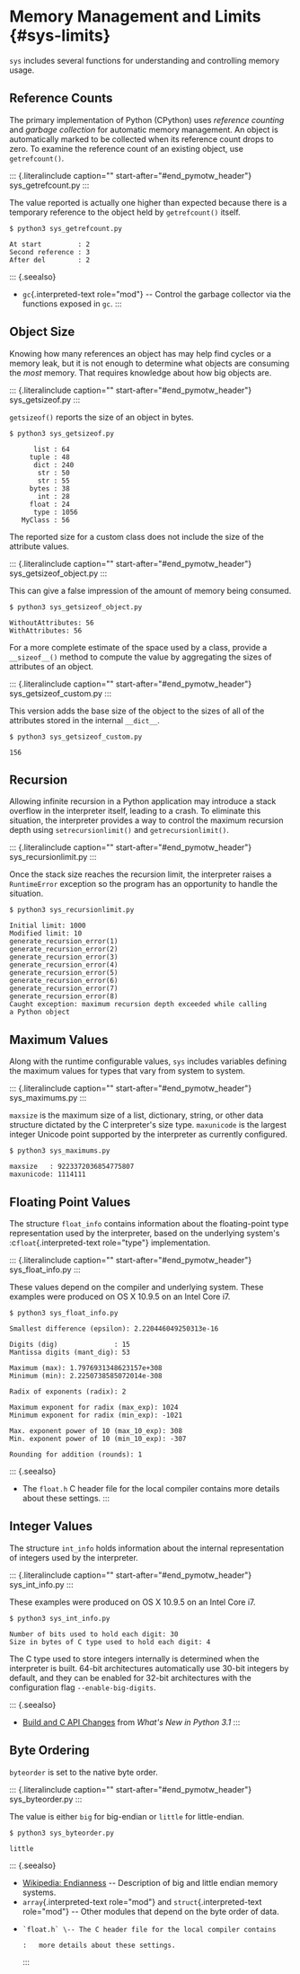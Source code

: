 # Memory Management and Limits {#sys-limits}

`sys` includes several functions for understanding and controlling memory usage.

## Reference Counts

The primary implementation of Python (CPython) uses _reference counting_ and _garbage collection_ for automatic memory management. An object is automatically marked to be collected when its reference count drops to zero. To examine the reference count of an existing object, use `getrefcount()`.

::: {.literalinclude caption="" start-after="#end_pymotw_header"} sys_getrefcount.py :::

The value reported is actually one higher than expected because there is a temporary reference to the object held by `getrefcount()` itself.

```{.sourceCode .none}
$ python3 sys_getrefcount.py

At start         : 2
Second reference : 3
After del        : 2
```

::: {.seealso}

- `gc`{.interpreted-text role="mod"} \-- Control the garbage collector via the functions exposed in `gc`. :::

## Object Size

Knowing how many references an object has may help find cycles or a memory leak, but it is not enough to determine what objects are consuming the _most_ memory. That requires knowledge about how big objects are.

::: {.literalinclude caption="" start-after="#end_pymotw_header"} sys_getsizeof.py :::

`getsizeof()` reports the size of an object in bytes.

```{.sourceCode .none}
$ python3 sys_getsizeof.py

      list : 64
     tuple : 48
      dict : 240
       str : 50
       str : 55
     bytes : 38
       int : 28
     float : 24
      type : 1056
   MyClass : 56
```

The reported size for a custom class does not include the size of the attribute values.

::: {.literalinclude caption="" start-after="#end_pymotw_header"} sys_getsizeof_object.py :::

This can give a false impression of the amount of memory being consumed.

```{.sourceCode .none}
$ python3 sys_getsizeof_object.py

WithoutAttributes: 56
WithAttributes: 56
```

For a more complete estimate of the space used by a class, provide a `__sizeof__()` method to compute the value by aggregating the sizes of attributes of an object.

::: {.literalinclude caption="" start-after="#end_pymotw_header"} sys_getsizeof_custom.py :::

This version adds the base size of the object to the sizes of all of the attributes stored in the internal `__dict__`.

```{.sourceCode .none}
$ python3 sys_getsizeof_custom.py

156
```

## Recursion

Allowing infinite recursion in a Python application may introduce a stack overflow in the interpreter itself, leading to a crash. To eliminate this situation, the interpreter provides a way to control the maximum recursion depth using `setrecursionlimit()` and `getrecursionlimit()`.

::: {.literalinclude caption="" start-after="#end_pymotw_header"} sys_recursionlimit.py :::

Once the stack size reaches the recursion limit, the interpreter raises a `RuntimeError` exception so the program has an opportunity to handle the situation.

```{.sourceCode .none}
$ python3 sys_recursionlimit.py

Initial limit: 1000
Modified limit: 10
generate_recursion_error(1)
generate_recursion_error(2)
generate_recursion_error(3)
generate_recursion_error(4)
generate_recursion_error(5)
generate_recursion_error(6)
generate_recursion_error(7)
generate_recursion_error(8)
Caught exception: maximum recursion depth exceeded while calling
a Python object
```

## Maximum Values

Along with the runtime configurable values, `sys` includes variables defining the maximum values for types that vary from system to system.

::: {.literalinclude caption="" start-after="#end_pymotw_header"} sys_maximums.py :::

`maxsize` is the maximum size of a list, dictionary, string, or other data structure dictated by the C interpreter\'s size type. `maxunicode` is the largest integer Unicode point supported by the interpreter as currently configured.

```{.sourceCode .none}
$ python3 sys_maximums.py

maxsize   : 9223372036854775807
maxunicode: 1114111
```

## Floating Point Values

The structure `float_info` contains information about the floating-point type representation used by the interpreter, based on the underlying system\'s :c`float`{.interpreted-text role="type"} implementation.

::: {.literalinclude caption="" start-after="#end_pymotw_header"} sys_float_info.py :::

These values depend on the compiler and underlying system. These examples were produced on OS X 10.9.5 on an Intel Core i7.

```{.sourceCode .none}
$ python3 sys_float_info.py

Smallest difference (epsilon): 2.220446049250313e-16

Digits (dig)              : 15
Mantissa digits (mant_dig): 53

Maximum (max): 1.7976931348623157e+308
Minimum (min): 2.2250738585072014e-308

Radix of exponents (radix): 2

Maximum exponent for radix (max_exp): 1024
Minimum exponent for radix (min_exp): -1021

Max. exponent power of 10 (max_10_exp): 308
Min. exponent power of 10 (min_10_exp): -307

Rounding for addition (rounds): 1
```

::: {.seealso}

- The `float.h` C header file for the local compiler contains more details about these settings. :::

## Integer Values

The structure `int_info` holds information about the internal representation of integers used by the interpreter.

::: {.literalinclude caption="" start-after="#end_pymotw_header"} sys_int_info.py :::

These examples were produced on OS X 10.9.5 on an Intel Core i7.

```{.sourceCode .none}
$ python3 sys_int_info.py

Number of bits used to hold each digit: 30
Size in bytes of C type used to hold each digit: 4
```

The C type used to store integers internally is determined when the interpreter is built. 64-bit architectures automatically use 30-bit integers by default, and they can be enabled for 32-bit architectures with the configuration flag `--enable-big-digits`.

::: {.seealso}

- [Build and C API Changes](https://docs.python.org/3.1/whatsnew/3.1.html#build-and-c-api-changes) from _What\'s New in Python 3.1_ :::

## Byte Ordering

`byteorder` is set to the native byte order.

::: {.literalinclude caption="" start-after="#end_pymotw_header"} sys_byteorder.py :::

The value is either `big` for big-endian or `little` for little-endian.

```{.sourceCode .none}
$ python3 sys_byteorder.py

little
```

::: {.seealso}

- [Wikipedia: Endianness](https://en.wikipedia.org/wiki/Byte_order) \-- Description of big and little endian memory systems.
- `array`{.interpreted-text role="mod"} and `struct`{.interpreted-text role="mod"} \-- Other modules that depend on the byte order of data.
-     `float.h` \-- The C header file for the local compiler contains

      :   more details about these settings.

  :::
